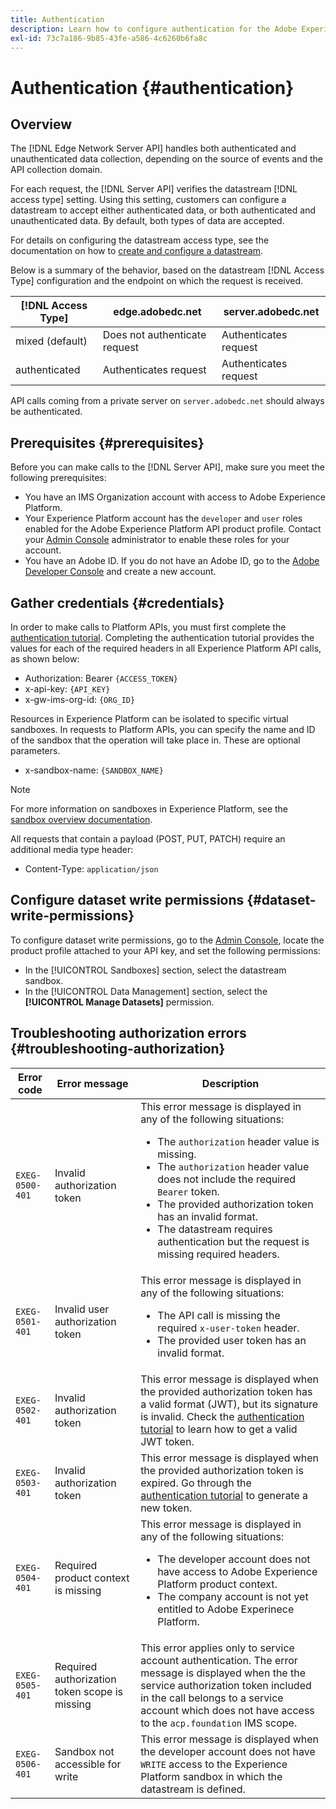 ```yaml
---
title: Authentication
description: Learn how to configure authentication for the Adobe Experience Platform Edge Network Server API.
exl-id: 73c7a186-9b85-43fe-a586-4c6260b6fa8c
---
```

# Authentication {#authentication}

## Overview 

The [!DNL Edge Network Server API] handles both authenticated and unauthenticated data collection, depending on the source of events and the API collection domain.

For each request, the [!DNL Server API] verifies the datastream [!DNL access type] setting. Using this setting, customers can configure a datastream to accept either authenticated data, or both authenticated and unauthenticated data. By default, both types of data are accepted.

For details on configuring the datastream access type, see the documentation on how to [create and configure a datastream](../edge/datastreams/overview.md#create).

Below is a summary of the behavior, based on the datastream [!DNL Access Type] configuration and the endpoint on which the request is received.

| [!DNL Access Type]    | edge.adobedc.net              | server.adobedc.net    |
|-----------------|-------------------------------|-----------------------|
| mixed (default) | Does not authenticate request  | Authenticates request |
| authenticated   | Authenticates request         | Authenticates request |

API calls coming from a private server on `server.adobedc.net` should always be authenticated.

## Prerequisites {#prerequisites}

Before you can make calls to the [!DNL Server API], make sure you meet the following prerequisites:

* You have an IMS Organization account with access to Adobe Experience Platform.
* Your Experience Platform account has the `developer` and `user` roles enabled for the Adobe Experience Platform API product profile. Contact your [Admin Console](../access-control/home.md) administrator to enable these roles for your account.
* You have an Adobe ID. If you do not have an Adobe ID, go to the [Adobe Developer Console](https://developer.adobe.com/console) and create a new account.

## Gather credentials {#credentials}

In order to make calls to Platform APIs, you must first complete the [authentication tutorial](../landing/api-authentication.md). Completing the authentication tutorial provides the values for each of the required headers in all Experience Platform API calls, as shown below:

*   Authorization: Bearer `{ACCESS_TOKEN}`
*   x-api-key: `{API_KEY}`
*   x-gw-ims-org-id: `{ORG_ID}`

Resources in Experience Platform can be isolated to specific virtual sandboxes. In requests to Platform APIs, you can specify the name and ID of the sandbox that the operation will take place in. These are optional parameters.

*   x-sandbox-name: `{SANDBOX_NAME}`

>[!NOTE]
>
>For more information on sandboxes in Experience Platform, see the [sandbox overview documentation](../sandboxes/home.md).

All requests that contain a payload (POST, PUT, PATCH) require an additional media type header:

*   Content-Type: `application/json`

## Configure dataset write permissions {#dataset-write-permissions}

To configure dataset write permissions, go to the [Admin Console](https://adminconsole.adobe.com), locate the product profile attached to your API key, and set the following permissions:

* In the [!UICONTROL Sandboxes] section, select the datastream sandbox.
* In the [!UICONTROL Data Management] section, select the **[!UICONTROL Manage Datasets]** permission.

## Troubleshooting authorization errors {#troubleshooting-authorization}

| Error code | Error message | Description |
| --- | --- | --- |
| `EXEG-0500-401` | Invalid authorization token | This error message is displayed in any of the following situations:  <ul><li>The `authorization` header value is missing.</li><li>The `authorization` header value does not include the required `Bearer` token.</li><li>The provided authorization token has an invalid format.</li><li>The datastream requires authentication but the request is missing required headers.</li></ul> |
| `EXEG-0501-401` | Invalid user authorization token | This error message is displayed in any of the following situations: <ul><li>The API call is missing the required `x-user-token` header.</li><li>The provided user token has an invalid format.</li></ul> |
| `EXEG-0502-401` | Invalid authorization token | This error message is displayed when the provided authorization token has a valid format (JWT), but its signature is invalid. Check the [authentication tutorial](../landing/api-authentication.md) to learn how to get a valid JWT token. |
| `EXEG-0503-401` | Invalid authorization token | This error message is displayed when the provided authorization token is expired. Go through the [authentication tutorial](../landing/api-authentication.md) to generate a new token. |
| `EXEG-0504-401` | Required product context is missing | This error message is displayed in any of the following situations:  <ul><li>The developer account does not have access to Adobe Experience Platform product context.</li><li>The company account is not yet entitled to Adobe Experinece Platform.</li></ul>|
| `EXEG-0505-401` | Required authorization token scope is missing | This error applies only to service account authentication. The error message is displayed when the the service authorization token included in the call belongs to a service account which does not have access to the `acp.foundation` IMS scope.|
| `EXEG-0506-401` | Sandbox not accessible for write | This error message is displayed when the developer account does not have `WRITE` access to the Experience Platform sandbox in which the datastream is defined. |
